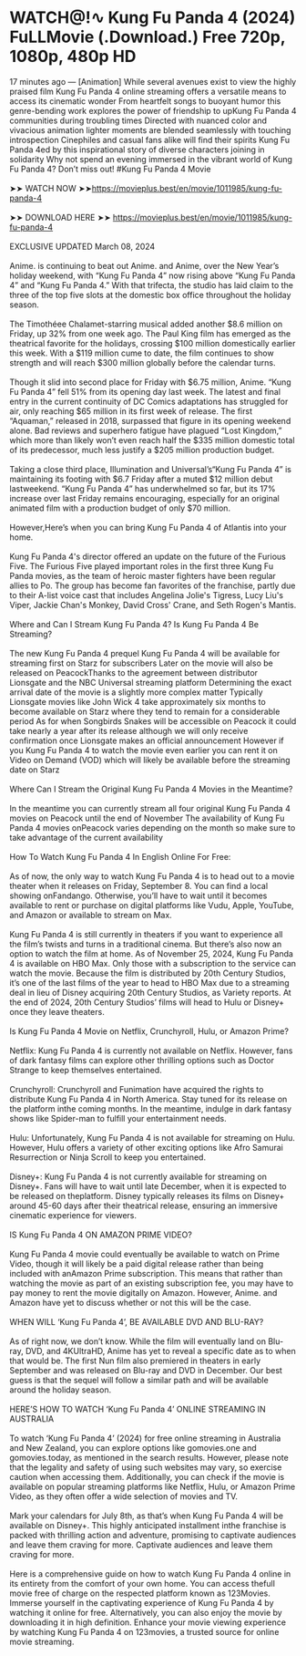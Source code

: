 <h1>WATCH@!∿ Kung Fu Panda 4 (2024) FuLLMovie (.Download.) Free 720p, 1080p, 480p HD</h1>
17 minutes ago — [Animation] While several avenues exist to view the highly praised film Kung Fu Panda 4 online streaming offers a versatile means to access its cinematic wonder From heartfelt songs to buoyant humor this genre-bending work explores the power of friendship to upKung Fu Panda 4 communities during troubling times Directed with nuanced color and vivacious animation lighter moments are blended seamlessly with touching introspection Cinephiles and casual fans alike will find their spirits Kung Fu Panda 4ed by this inspirational story of diverse characters joining in solidarity Why not spend an evening immersed in the vibrant world of Kung Fu Panda 4? Don’t miss out! #Kung Fu Panda 4 Movie</br></br>
➤➤ WATCH NOW ➤➤<a href="https://stream.evmovies.com/movie/1011985/kung-fu-panda-4" rel="nofollow">https://movieplus.best/en/movie/1011985/kung-fu-panda-4</a></br></br>
➤➤ DOWNLOAD HERE ➤➤ <a href="https://stream.evmovies.com/movie/1011985/kung-fu-panda-4" rel="nofollow">https://movieplus.best/en/movie/1011985/kung-fu-panda-4</a></br></br>
EXCLUSIVE UPDATED March 08, 2024</br></br>
Anime. is continuing to beat out Anime. and Anime, over the New Year’s holiday weekend, with “Kung Fu Panda 4” now rising above “Kung Fu Panda 4” and “Kung Fu Panda 4.” With that trifecta, the studio has laid claim to the three of the top five slots at the domestic box office throughout the holiday season.</br></br>
The Timothéee Chalamet-starring musical added another $8.6 million on Friday, up 32% from one week ago. The Paul King film has emerged as the theatrical favorite for the holidays, crossing $100 million domestically earlier this week. With a $119 million cume to date, the film continues to show strength and will reach $300 million globally before the calendar turns.</br></br>
Though it slid into second place for Friday with $6.75 million, Anime. “Kung Fu Panda 4” fell 51% from its opening day last week. The latest and final entry in the current continuity of DC Comics adaptations has struggled for air, only reaching $65 million in its first week of release. The first “Aquaman,” released in 2018, surpassed that figure in its opening weekend alone. Bad reviews and superhero fatigue have plagued “Lost Kingdom,” which more than likely won’t even reach half the $335 million domestic total of its predecessor, much less justify a $205 million production budget.</br></br>
Taking a close third place, Illumination and Universal’s“Kung Fu Panda 4” is maintaining its footing with $6.7 Friday after a muted $12 million debut lastweekend. “Kung Fu Panda 4” has underwhelmed so far, but its 17% increase over last Friday remains encouraging, especially for an original animated film with a production budget of only $70 million.</br></br>
However,Here’s when you can bring Kung Fu Panda 4 of Atlantis into your home.</br></br>
Kung Fu Panda 4's director offered an update on the future of the Furious Five.
The Furious Five played important roles in the first three Kung Fu Panda movies, as the team of heroic master fighters have been regular allies to Po. 
The group has become fan favorites of the franchise, partly due to their A-list voice cast that includes Angelina Jolie's Tigress, Lucy Liu's Viper, Jackie Chan's Monkey, David Cross' Crane, and Seth Rogen's Mantis. </br></br>
Where and Can I Stream Kung Fu Panda 4? Is Kung Fu Panda 4 Be Streaming?</br></br>
The new Kung Fu Panda 4 prequel Kung Fu Panda 4 will be available for streaming first on Starz for subscribers Later on the movie will also be released on PeacockThanks to the agreement between distributor Lionsgate and the NBC Universal streaming platform Determining the exact arrival date of the movie is a slightly more complex matter Typically Lionsgate movies like John Wick 4 take approximately six months to become available on Starz where they tend to remain for a considerable period As for when Songbirds Snakes will be accessible on Peacock it could take nearly a year after its release although we will only receive confirmation once Lionsgate makes an official announcement However if you Kung Fu Panda 4 to watch the movie even earlier you can rent it on Video on Demand (VOD) which will likely be available before the streaming date on Starz</br></br>
Where Can I Stream the Original Kung Fu Panda 4 Movies in the Meantime?</br></br>
In the meantime you can currently stream all four original Kung Fu Panda 4 movies on Peacock until the end of November The availability of Kung Fu Panda 4 movies onPeacock varies depending on the month so make sure to take advantage of the current availability</br></br>
How To Watch Kung Fu Panda 4 In English Online For Free:</br></br>
As of now, the only way to watch Kung Fu Panda 4 is to head out to a movie theater when it releases on Friday, September 8. You can find a local showing onFandango. Otherwise, you’ll have to wait until it becomes available to rent or purchase on digital platforms like Vudu, Apple, YouTube, and Amazon or available to stream on Max.</br></br>
Kung Fu Panda 4 is still currently in theaters if you want to experience all the film’s twists and turns in a traditional cinema. But there’s also now an option to watch the film at home. As of November 25, 2024, Kung Fu Panda 4 is available on HBO Max. Only those with a subscription to the service can watch the movie. Because the film is distributed by 20th Century Studios, it’s one of the last films of the year to head to HBO Max due to a streaming deal in lieu of Disney acquiring 20th Century Studios, as Variety reports. At the end of 2024, 20th Century Studios’ films will head to Hulu or Disney+ once they leave theaters.</br></br>
Is Kung Fu Panda 4 Movie on Netflix, Crunchyroll, Hulu, or Amazon Prime?</br></br>
Netflix: Kung Fu Panda 4 is currently not available on Netflix. However, fans of dark fantasy films can explore other thrilling options such as Doctor Strange to keep themselves entertained.</br></br>
Crunchyroll: Crunchyroll and Funimation have acquired the rights to distribute Kung Fu Panda 4 in North America. Stay tuned for its release on the platform inthe coming months. In the meantime, indulge in dark fantasy shows like Spider-man to fulfill your entertainment needs.</br></br>
Hulu: Unfortunately, Kung Fu Panda 4 is not available for streaming on Hulu. However, Hulu offers a variety of other exciting options like Afro Samurai Resurrection or Ninja Scroll to keep you entertained.</br></br>
Disney+: Kung Fu Panda 4 is not currently available for streaming on Disney+. Fans will have to wait until late December, when it is expected to be released on theplatform. Disney typically releases its films on Disney+ around 45-60 days after their theatrical release, ensuring an immersive cinematic experience for viewers.</br></br>
IS Kung Fu Panda 4 ON AMAZON PRIME VIDEO?</br></br>
Kung Fu Panda 4 movie could eventually be available to watch on Prime Video, though it will likely be a paid digital release rather than being included with anAmazon Prime subscription. This means that rather than watching the movie as part of an existing subscription fee, you may have to pay money to rent the movie digitally on Amazon. However, Anime. and Amazon have yet to discuss whether or not this will be the case.</br></br>
WHEN WILL ‘Kung Fu Panda 4’, BE AVAILABLE DVD AND BLU-RAY?</br></br>
As of right now, we don’t know. While the film will eventually land on Blu-ray, DVD, and 4KUltraHD, Anime has yet to reveal a specific date as to when that would be. The first Nun film also premiered in theaters in early September and was released on Blu-ray and DVD in December. Our best guess is that the sequel will follow a similar path and will be available around the holiday season.</br></br>
HERE’S HOW TO WATCH ‘Kung Fu Panda 4’ ONLINE STREAMING IN AUSTRALIA</br></br>
To watch ‘Kung Fu Panda 4’ (2024) for free online streaming in Australia and New Zealand, you can explore options like gomovies.one and gomovies.today, as mentioned in the search results. However, please note that the legality and safety of using such websites may vary, so exercise caution when accessing them. Additionally, you can check if the movie is available on popular streaming platforms like Netflix, Hulu, or Amazon Prime Video, as they often offer a wide selection of movies and TV.</br></br>
Mark your calendars for July 8th, as that’s when Kung Fu Panda 4 will be available on Disney+. This highly anticipated installment inthe franchise is packed with thrilling action and adventure, promising to captivate audiences and leave them craving for more. Captivate audiences and leave them craving for more.</br></br>
Here is a comprehensive guide on how to watch Kung Fu Panda 4 online in its entirety from the comfort of your own home. You can access thefull movie free of charge on the respected platform known as 123Movies. Immerse yourself in the captivating experience of Kung Fu Panda 4 by watching it online for free. Alternatively, you can also enjoy the movie by downloading it in high definition. Enhance your movie viewing experience by watching Kung Fu Panda 4 on 123movies, a trusted source for online movie streaming.
